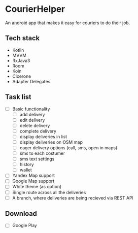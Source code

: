 # CourierHelper
An android app that makes it easy for couriers to do their job.

## Tech stack
- Kotlin
- MVVM
- RxJava3
- Room
- Koin
- Cicerone
- Adapter Delegates

## Task list
- [ ] Basic functionality
  - [ ] add delivery
  - [ ] edit delivery
  - [ ] delete delivery
  - [ ] complete delivery
  - [ ] display deliveries in list
  - [ ] display deliveries on OSM map
  - [ ] eager delivery options (call, sms, open in maps)
  - [ ] sms to each costumer
  - [ ] sms text settings
  - [ ] history
  - [ ] wallet
- [ ] Yandex Map support
- [ ] Google Map support
- [ ] White theme (as option)
- [ ] Single route across all the deliveries
- [ ] A branch, where deliveries are being recieved via REST API

## Download
- [ ] Google Play
